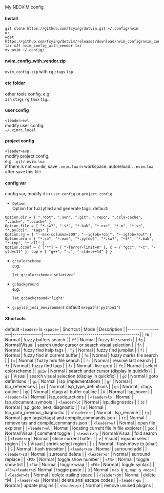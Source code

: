 My NEOVIM config.

#### Install
```
git clone https://github.com/fcying/dotvim.git ~/.config/nvim
or
wget https://github.com/fcying/dotvim/releases/download/nvim_config/nvim_config_with_vendor.txz
tar xJf nvim_config_with_vendor.txz
mv nvim ~/.config/
```

#### nvim_config_with_vendor.zip
`nvim_config.zip` with `rg` `ctags` `lsp`

#### etc folder
other tools config.  e.g.  
`zsh` `ctags` `rg` `tmux` `tig`...

#### user config
`<leader>evl`  
modify user config.  
`~/.vimrc.local`

#### project config
`<leader>evp`  
modify project config.  
e.g. `.git/.nvim.lua`.  
if there is not `scm` dir, save `.nvim.lua` in workspace.
autoreload `..nvim.lua` after save this file.

#### config var
config var, modify it in `user config` or `project config`.  

* `Option`  
    Option for fuzzyfind and generate tags, default:
```
Option.dir = { ".root", ".svn", ".git", ".repo", ".ccls-cache", ".cache", ".ccache" }
Option.file = { "*.sw?", "~$*", "*.bak", "*.exe", "*.o", "*.so", "*.py[co]", "tags" }
Option.rg = { "--max-columns=300", "--iglob=!obj", "--iglob=!out" }
Option.mru = { "*.so", "*.exe", "*.py[co]", "*.sw?", "~$*", "*.bak", "*.tmp", "*.dll" }
Option.cconf = { ["*"] = { "-ferror-limit=0" }, c = { "gcc", "-c", "-std=c11" }, cpp = { "g++", "-c", "-std=c++14" } }
```

* `g:colorscheme`  
    e.g.  
    ```
    let g:colorscheme='solarized'
    ```
* `g:background`  
    e.g.  
    ```
    let g:background='light'
    ```

* `g:pylsp_jedi_environment`
    default `exepath('python3')`

#### Shortcuts
default `<leader>` is `<space>`
| Shortcut          | Mode          | Description                                     |
|-------------------|---------------|-------------------------------------------------|
| `fb`              | Normal        | fuzzy buffers search                            |
| `ff`              | Normal        | fuzzy file search                               |
| `fg`              | Normal/Visual | search under cursor or search visual selection  |
| `fh`              | Normal        | fuzzy find help tags                            |
| `fj`              | Normal        | fuzzy find jumplist                             |
| `fl`              | Normal        | fuzzy find in current buffer                    |
| `fm`              | Normal        | fuzzy marks file search                         |
| `fo`              | Normal        | fuzzy mru file search                           |
| `fr`              | Normal        | resume last search                              |
| `ft`              | Normal        | fuzzy find tags                                 |
| `f/`              | Normal        | live grep                                       |
| `fc`              | Normal        | select colorscheme                              |
| `gsiw`            | Normal        | search under cursor (display in quickfix)       |
| `gs`              | Visual        | search visual selection (display in quickfix)   |
| `gd`              | Normal        | goto definitions                                |
| `gi`              | Normal        | lsp_implementations                             |
| `gr`              | Normal        | lsp_references                                  |
| `gt`              | Normal        | lsp_type_definitions                            |
| `go`              | Normal        | ctags outline                                   |
| `gO`              | Normal        | ctags all buffer outline                        |
| `K`               | Normal        | lsp_hover                                       |
| `<leader>la`      | Normal        | lsp_code_actions                                |
| `<leader>ls`      | Normal        | lsp_document_symbols                            |
| `<leader>ld`      | Normal        | lsp_diagnostics                                 |
| `]d`              | Normal        | lsp_goto_next_diagnostic                        |
| `[d`              | Normal        | lsp_goto_previous_diagnostic                    |
| `<leader>rn`      | Normal        | lsp_rename                                      |
| `tg`              | Normal        | gen tags(ctags) and compile_commands.json       |
| `tc`              | Normal        | remove tas and compile_commands.json            |
| `<leader>wf`      | Normal        | open file explorer                              |
| `<leader>wl`      | Normal        | locating current file in file explorer          |
| `gcc`             | Normal/Visual | comment toggle                                  |
| `<leader>fp`      | Normal/Visual | fold search                                     |
| `<leader>q`       | Normal        | close current buffer                            |
| `v`               | Visual        | expand select region                            |
| `V`               | Visual        | shrink select region                            |
| `s`               | Normal        | flash move to {char}                            |
| `S`               | Normal        | flash treesitter                                |
| `<leader>sa`      | Normal        | surround add                                    |
| `<leader>sd`      | Normal        | surround delete                                 |
| `<leader>sr`      | Normal        | surround replace                                |
| `<F2>`            | Normal        | toggle show number                              |
| `<F3>`            | Normal        | toggle show list                                |
| `<F4>`            | Normal        | toggle wrap                                     |
| `<F6>`            | Normal        | toggle syntax                                   |
| `<F5>`/`<leader>z`| Normal        | toggle paste                                    |
| `Q`               | Normal        | `map Q q`, `map q <nop>`                        |
| `<leader>ds`      | Normal        | delete trailing space                           |
| `<leader>dm`      | Normal        | delete ^M                                       |
| `<leader>da`      | Normal        | delete ansi escape codes                        |
| `<leader>pu`      | Normal        | update plugins                                  |
| `<leader>pr`      | Normal        | remove unused plugins                           |

